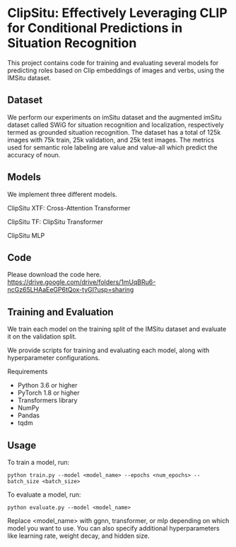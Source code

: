 # ClipSitu: Effectively Leveraging CLIP for Conditional Predictions in Situation Recognition
This project contains code for training and evaluating several models for predicting roles based on Clip embeddings of images and verbs, using the IMSitu dataset.

## Dataset
We perform our experiments on imSitu dataset and the augmented imSitu dataset called SWiG for situation recognition and localization, respectively termed as grounded situation recognition. The dataset has a total of 125k images with 75k train, 25k validation, and 25k test images. The metrics used for semantic role labeling are value and value-all which predict the accuracy of noun. 

## Models
We implement three different models.

ClipSitu XTF: Cross-Attention Transformer

ClipSitu TF: ClipSitu Transformer

ClipSitu MLP

## Code

Please download the code here. https://drive.google.com/drive/folders/1mUqBRu6-ncGz65LHAaEeGP6tQox-tyGI?usp=sharing

## Training and Evaluation
We train each model on the training split of the IMSitu dataset and evaluate it on the validation split. 

We provide scripts for training and evaluating each model, along with hyperparameter configurations.

Requirements
- Python 3.6 or higher
- PyTorch 1.8 or higher
- Transformers library
- NumPy
- Pandas
- tqdm

## Usage

To train a model, run:
```
python train.py --model <model_name> --epochs <num_epochs> --batch_size <batch_size>
```
To evaluate a model, run:
```
python evaluate.py --model <model_name>
```
Replace <model_name> with ggnn, transformer, or mlp depending on which model you want to use. You can also specify additional hyperparameters like learning rate, weight decay, and hidden size.
